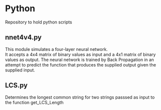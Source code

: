 # Python

Repository to hold python scripts

## nnet4v4.py

This module simulates a four-layer neural network.  
It accepts a 4x4 matrix of binary values as input and a 4x1 matrix of binary values
as output.  The neural network is trained by Back Propagation in an attempt to predict the function that
produces the supplied output given the supplied input.

## LCS.py

Determines the longest common string for two strings passsed as input to the function get_LCS_Length


